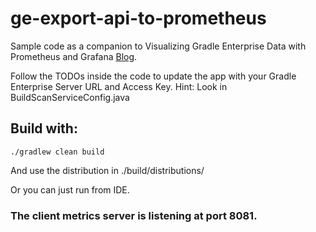 # ge-export-api-to-prometheus  

Sample code as a companion to Visualizing Gradle Enterprise Data with Prometheus and Grafana [Blog](https://gradle.com/blog/visualizing-gradle-enterprise-data-with-prometheus-and-grafana-gradle-enterprise-api-in-action/).

Follow the TODOs inside the code to update the app with your Gradle Enterprise Server URL and Access Key. Hint: Look in BuildScanServiceConfig.java


## Build with:

```./gradlew clean build```

And use the distribution in ./build/distributions/

Or you can just run from IDE.

### The client metrics server is listening at port 8081.

